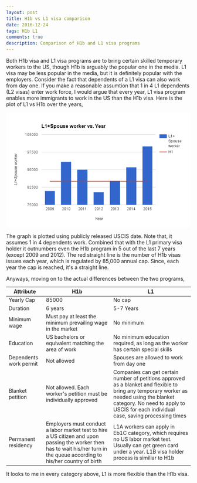 ```yaml
---
layout: post
title: H1b vs L1 visa comparison
date: 2016-12-24
tags: H1b L1
comments: true
description: Comparison of H1b and L1 visa programs
---
```

Both H1b visa and L1 visa programs are to bring certain skilled temporary workers to the US, though H1b is arguably the popular one in the media. L1 visa may be less popular in the media, but it is definitely popular with the employers. Consider the fact that dependents of a L1 visa can also work from day one. If you make a reasonable assumtion that 1 in 4 L1 dependents (L2 visas) enter work force, I would argue that every year, L1 visa program enables more immigrants to work in the US than the H1b visa.
Here is the plot of L1 vs H1b over the years,

![L1 vs H1b](/assets/images/posts/L1-vs-H1-Years.png)

The graph is plotted using publicly released USCIS date. Note that, it assumes 1 in 4 dependents work. Combined that with the L1 primary visa holder it outnumbers even the H1b program in 5 out of the last 7 years (except 2009 and 2012). The red straight line is the number of H1b visas issues each year, which is regulated by 85,000 annual cap. Since, each year the cap is reached, it's a straight line.

Anyways, moving on to the actual differences between the two programs,

Attribute  | H1b    | L1
---------- | ------ | ------
Yearly Cap | 85000 |No cap
Duration| 6 years | 5-7 Years
Minimum wage|Must pay at least the minimum prevailing wage in the market|No minimum
Education| US bachelors or equivalent matching the area of work|No minimum education required, as long as the worker has certain special skills
Dependents work permit | Not allowed | Spouses are allowed to work from day one
Blanket petition|Not allowed. Each worker's petition must be individually approved | Companies can get certain number of petitions approved as a blanket and flexible to bring any temporary worker as needed using the blanket category. No need to apply to USCIS for each individual case, saving processing times
Permanent residency| Employers must conduct a labor market test to hire a US citizen and upon passing the worker then has to wait his/her turn in the queue according to his/her country of birth | L1A workers can apply in Eb1C category, which requires no US labor market test. Usually can get green card under a year. L1B visa holder process is similiar to H1b

It looks to me in every category above, L1 is more flexible than the H1b visa.

